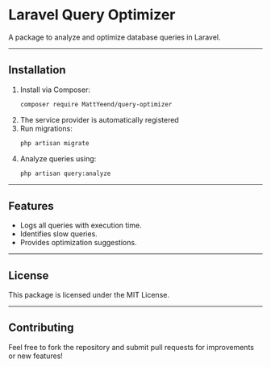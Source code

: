# Laravel Query Optimizer

A package to analyze and optimize database queries in Laravel.

---

## Installation 
1. Install via Composer: 
    ```bash
    composer require MattYeend/query-optimizer
    ```
2. The service provider is automatically registered
3. Run migrations:
    ```bash
    php artisan migrate
    ```
4. Analyze queries using: 
    ```bash
    php artisan query:analyze
    ```

---

## Features
- Logs all queries with execution time.
- Identifies slow queries.
- Provides optimization suggestions.

---

## License
This package is licensed under the MIT License.

--- 

## Contributing
Feel free to fork the repository and submit pull requests for improvements or new features!
